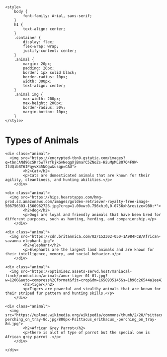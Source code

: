 <!DOCTYPE html>
<html>
<head>
	<title>Animal Types</title>
	<meta charset="utf-8">

	<style>
		body {
			font-family: Arial, sans-serif;
		}
		h1 {
			text-align: center;
		}
		.container {
			display: flex;
			flex-wrap: wrap;
			justify-content: center;
		}
		.animal {
			margin: 20px;
			padding: 20px;
			border: 1px solid black;
			border-radius: 10px;
			width: 300px;
			text-align: center;
		}
		.animal img {
			max-width: 200px;
			max-height: 200px;
			border-radius: 50%;
			margin-bottom: 10px;
		}
	</style>

</head>

<body>
	<h1>Types of Animals</h1>
	<div class="container">
		
    <div class="animal">
      <img src="https://encrypted-tbn0.gstatic.com/images?q=tbn:ANd9GcSKr5wT7rfkjkGvNeqgXjBmarC5ZNoZs-H2uMpML8O7Q4F9W-IlUQibBT6IPqyvX45NOgw&usqp=CAU">
			<h2>Cat</h2>
			<p>Cats are domesticated animals that are known for their agility, cleanliness, and hunting abilities.</p>
		</div>

    <div class="animal">
      <img src="https://hips.hearstapps.com/hmg-prod.s3.amazonaws.com/images/golden-retriever-royalty-free-image-506756303-1560962726.jpg?crop=1.00xw:0.756xh;0,0.0756xh&resize=980:*">
			<h2>dog</h2>
			<p>Dogs are loyal and friendly animals that have been bred for different purposes, such as hunting, herding, and companionship.</p>
		</div>

    <div class="animal">
      <img src="https://cdn.britannica.com/02/152302-050-1A984FCB/African-savanna-elephant.jpg">
			<h2>elephant</h2>
			<p>Elephants are the largest land animals and are known for their intelligence, memory, and social behavior.</p>
		</div>

    <div class="animal">
      <img src="https://optimise2.assets-servd.host/maniacal-finch/production/animals/amur-tiger-01-01.jpg?w=1200&auto=compress%2Cformat&fit=crop&dm=1658935145&s=1b96c26544a1ee414f976c17b18f2811">
			<h2>tiger</h2>
			<p>Tigers are powerful and stealthy animals that are known for their striped fur pattern and hunting skills.</p>
		</div>

    <div class="animal">
      <img src="https://upload.wikimedia.org/wikipedia/commons/thumb/2/28/Psittacus_erithacus_-perching_on_tray-8d.jpg/800px-Psittacus_erithacus_-perching_on_tray-8d.jpg">
			<h2>African Grey Parrot</h2>
			<p>there is alot of type of parrot but the special one is African grey parrot .</p>
		</div>

	</div>
</body>
</html>
